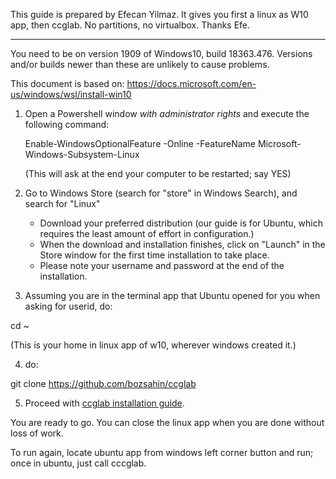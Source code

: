 This guide is prepared by Efecan Yilmaz. It gives you first a linux as W10 app, then ccglab. 
No partitions, no virtualbox.
Thanks Efe.

---------------

You need to be on version 1909 of Windows10, build 18363.476. Versions and/or builds newer than these are unlikely to cause problems.

This document is based on: https://docs.microsoft.com/en-us/windows/wsl/install-win10

1. Open a Powershell window *with administrator rights* and execute the following command:

	Enable-WindowsOptionalFeature -Online -FeatureName Microsoft-Windows-Subsystem-Linux

	(This will ask at the end your computer to be restarted; say YES)

2. Go to Windows Store (search for "store" in Windows Search), and search for "Linux"
	- Download your preferred distribution (our guide is for Ubuntu, which requires the least amount of effort in configuration.)
	- When the download and installation finishes, click on "Launch" in the Store window for the first time installation to take place.
	- Please note your username and password at the end of the installation. 


3. Assuming you are in the terminal app that Ubuntu opened for you when asking for userid, do: 

cd ~

(This is your home in linux app of w10, wherever windows created it.)

4. do: 

git clone https://github.com/bozsahin/ccglab 

5. Proceed with  <a href="https://github.com/bozsahin/ccglab/README.md">ccglab installation guide</a>.

You are ready to go. You can close the linux app when you are done without loss of work. 

To run again, locate ubuntu app from windows left corner button and run; once in ubuntu, just call cccglab. 


